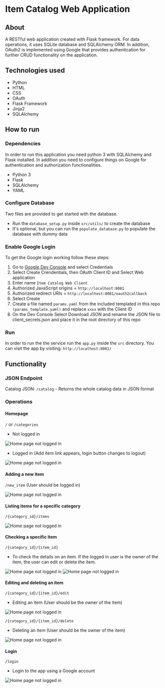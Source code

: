 # Item Catalog Web Application

## About
A RESTful web application created with Flask framework. For data operations, it uses SQLite database and SQLAlchemy ORM. In addition, OAuth2 is implemented using Google that provides authentication for further CRUD functionality on the application. 



## Technologies used
- Python
- HTML
- CSS
- OAuth
- Flask Framework
- Jinja2
- SQLAlchemy

## How to run

### Dependencies
In order to run this application you need python 3 with SQLAlchemy and Flask installed. In addition you need to configure things on Google for authentication and authorization functionalities.

- Python 3
- Flask
- SQLAlchemy
- YAML

### Configure Database

Two files are provided to get started with the database.

- Run the `database_setup.py` inside `src/utils/` to create the database
- It's optional, but you can run the `populate_database.py` to populate the database with dummy data

### Enable Google Login
To get the Google login working follow these steps:

1. Go to [Google Dev Console](https://console.developers.google.com) and select Credentials
2. Select Create Crendentials, then OAuth Client ID and Select Web application
3. Enter name `Item Catalog Web Client`
4. Authorized JavaScript origins = `http://localhost:8081`
5. Authorized redirect URIs = `http://localhost:8081/oauth2callback`
6. Select Create
7. Create a file named `params.yaml` from the included templated in this repo `(params_template.yaml)` and replace `xxxx` with the Client ID
8. On the Dev Console Select Download JSON and rename the JSON file to client_secrets.json and place it in the root directory of this repo

### Run

In order to run the the service run the `app.py` inside the `src` directory. You can visit the app by visiting: `http://localhost:8081/`

## Functionality

### JSON Endpoint
Catalog JSON: `/catalog`
    - Returns the whole catalog data in JSON format

### Operations

#### Homepage

`/` or `/categories`

- Not logged in

![Home page not logged in](screen_captures/index_not_logged_in.png)

- Logged in (Add item link appears, login button changes to logout)

![Home page not logged in](screen_captures/index_logged_in.png)

#### Adding a new item

`/new_item` (User should be logged in)

![Home page not logged in](screen_captures/add_item.png)

#### Listing items for a specific category

`/{category_id}/items` 

![Home page not logged in](screen_captures/category_page.png)

#### Checking a specific item

`/{category_id}/{item_id}` 

- To check the details on an item. If the logged in user is the owner of the item, the user can edit or delete the item.

![Home page not logged in](screen_captures/item_not_owned.png)
![Home page not logged in](screen_captures/item_owned.png)

#### Editing and deleting an item

`/{category_id}/{item_id}/edit`

- Editing an item (User should be the owner of the item)

![Home page not logged in](screen_captures/edit.png)

`/{category_id}/{item_id}/delete`

- Deleting an item (User should be the owner of the item)

![Home page not logged in](screen_captures/delete.png)

#### Login

`/login`

- Login to the app using a Google account

![Home page not logged in](screen_captures/login.png)
